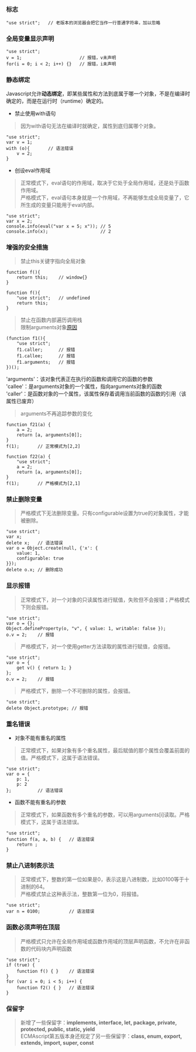 ### 标志
	"use strict";	// 老版本的浏览器会把它当作一行普通字符串，加以忽略

### 全局变量显示声明
	"use strict";
	v = 1;						// 报错，v未声明
	for(i = 0; i < 2; i++) {}	// 报错，i未声明

### 静态绑定
Javascript允许**动态绑定**，即某些属性和方法到底属于哪一个对象，不是在编译时确定的，而是在运行时（runtime）确定的。
  
* 禁止使用with语句  
> 因为with语句无法在编译时就确定，属性到底归属哪个对象。
  
	"use strict";
	var v = 1;
	with (o){		// 语法错误 
		v = 2;
	}
* 创设eval作用域
>正常模式下，eval语句的作用域，取决于它处于全局作用域，还是处于函数作用域。  
严格模式下，eval语句本身就是一个作用域，不再能够生成全局变量了，它所生成的变量只能用于eval内部。

    "use strict";
	var x = 2;
	console.info(eval("var x = 5; x"));	// 5
	console.info(x);					// 2

### 增强的安全措施
> 禁止this关键字指向全局对象

	function f(){
		return this;	// window{}
	}
	 
	function f(){ 
		"use strict";	// undefined
		return this;
	}

> 禁止在函数内部遍历调用栈  
> 限制arguments对象[原因](https://developer.mozilla.org/zh-CN/docs/Web/JavaScript/Reference/Functions/arguments/callee)

	(function f1(){
		"use strict";
		f1.caller; 		// 报错
		f1.callee;		// 报错
		f1.arguments;	// 报错
	})();
'arguments'：该对象代表正在执行的函数和调用它的函数的参数  
'callee'：是arguments对象的一个属性，指向arguments对象的函数  
'caller'：是函数对象的一个属性，该属性保存着调用当前函数的函数的引用（该属性已废弃）
> arguments不再追踪参数的变化

	function f21(a) {
		a = 2;
		return [a, arguments[0]];
	}
	f(1);		// 正常模式为[2,2]

	function f22(a) {
		"use strict";
		a = 2;
		return [a, arguments[0]];
	}
	f(1);		// 严格模式为[2,1]

### 禁止删除变量
> 严格模式下无法删除变量。只有configurable设置为true的对象属性，才能被删除。

	"use strict";
	var x;
	delete x;	// 语法错误
	var o = Object.create(null, {'x': {
		value: 1,
		configurable: true
	}});
	delete o.x;	// 删除成功

### 显示报错
> 正常模式下，对一个对象的只读属性进行赋值，失败但不会报错；严格模式下则会报错。

	"use strict";
	var o = {};
	Object.defineProperty(o, "v", { value: 1, writable: false });
	o.v = 2;	// 报错
> 严格模式下，对一个使用getter方法读取的属性进行赋值，会报错。

	"use strict";
	var o = {
		get v() { return 1; }
	};
	o.v = 2;	// 报错
> 严格模式下，删除一个不可删除的属性，会报错。

	"use strict";
	delete Object.prototype; // 报错

### 重名错误
* 对象不能有重名的属性
> 正常模式下，如果对象有多个重名属性，最后赋值的那个属性会覆盖前面的值。严格模式下，这属于语法错误。

	"use strict";
	var o = {
		p: 1,
		p: 2
	};			// 语法错误
* 函数不能有重名的参数
> 正常模式下，如果函数有多个重名的参数，可以用arguments[i]读取。严格模式下，这属于语法错误。

	"use strict";
	function f(a, a, b) {	// 语法错误
		return ;
	}

### 禁止八进制表示法
> 正常模式下，整数的第一位如果是0，表示这是八进制数，比如0100等于十进制的64。  
> 严格模式禁止这种表示法，整数第一位为0，将报错。

	"use strict";
	var n = 0100;			// 语法错误

### 函数必须声明在顶层
> 严格模式只允许在全局作用域或函数作用域的顶层声明函数，不允许在非函数的代码块内声明函数

	"use strict";
	if (true) {
		function f() { }	// 语法错误
	}
	for (var i = 0; i < 5; i++) {
		function f2() { }	// 语法错误
	}

### 保留字
> 新增了一些保留字：**implements, interface, let, package, private, protected, public, static, yield**  
> ECMAscript第五版本身还规定了另一些保留字：**class, enum, export, extends, import, super, const**
























